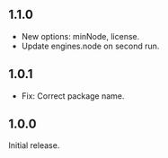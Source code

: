 ## 1.1.0

* New options: minNode, license.
* Update engines.node on second run.

## 1.0.1

* Fix: Correct package name.

## 1.0.0

Initial release.
